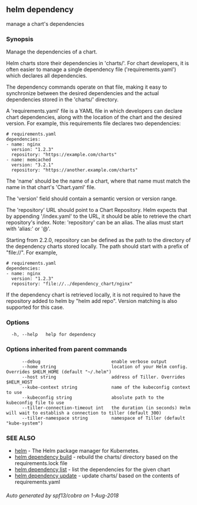## helm dependency

manage a chart's dependencies

### Synopsis


Manage the dependencies of a chart.

Helm charts store their dependencies in 'charts/'. For chart developers, it is
often easier to manage a single dependency file ('requirements.yaml')
which declares all dependencies.

The dependency commands operate on that file, making it easy to synchronize
between the desired dependencies and the actual dependencies stored in the
'charts/' directory.

A 'requirements.yaml' file is a YAML file in which developers can declare chart
dependencies, along with the location of the chart and the desired version.
For example, this requirements file declares two dependencies:

    # requirements.yaml
    dependencies:
    - name: nginx
      version: "1.2.3"
      repository: "https://example.com/charts"
    - name: memcached
      version: "3.2.1"
      repository: "https://another.example.com/charts"

The 'name' should be the name of a chart, where that name must match the name
in that chart's 'Chart.yaml' file.

The 'version' field should contain a semantic version or version range.

The 'repository' URL should point to a Chart Repository. Helm expects that by
appending '/index.yaml' to the URL, it should be able to retrieve the chart
repository's index. Note: 'repository' can be an alias. The alias must start
with 'alias:' or '@'.

Starting from 2.2.0, repository can be defined as the path to the directory of
the dependency charts stored locally. The path should start with a prefix of
"file://". For example,

    # requirements.yaml
    dependencies:
    - name: nginx
      version: "1.2.3"
      repository: "file://../dependency_chart/nginx"

If the dependency chart is retrieved locally, it is not required to have the
repository added to helm by "helm add repo". Version matching is also supported
for this case.


### Options

```
  -h, --help   help for dependency
```

### Options inherited from parent commands

```
      --debug                           enable verbose output
      --home string                     location of your Helm config. Overrides $HELM_HOME (default "~/.helm")
      --host string                     address of Tiller. Overrides $HELM_HOST
      --kube-context string             name of the kubeconfig context to use
      --kubeconfig string               absolute path to the kubeconfig file to use
      --tiller-connection-timeout int   the duration (in seconds) Helm will wait to establish a connection to tiller (default 300)
      --tiller-namespace string         namespace of Tiller (default "kube-system")
```

### SEE ALSO

* [helm](helm.md)	 - The Helm package manager for Kubernetes.
* [helm dependency build](helm_dependency_build.md)	 - rebuild the charts/ directory based on the requirements.lock file
* [helm dependency list](helm_dependency_list.md)	 - list the dependencies for the given chart
* [helm dependency update](helm_dependency_update.md)	 - update charts/ based on the contents of requirements.yaml

###### Auto generated by spf13/cobra on 1-Aug-2018

